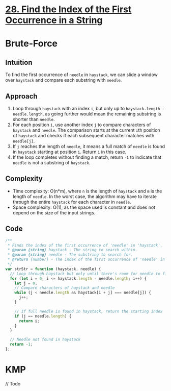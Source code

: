 # [28. Find the Index of the First Occurrence in a String](https://leetcode.com/problems/find-the-index-of-the-first-occurrence-in-a-string/descriptio)

# Brute-Force
## Intuition

To find the first occurrence of `needle` in `haystack`, we can slide a window over `haystack` and compare each substring with `needle`.

## Approach

1.  Loop through `haystack` with an index `i`, but only up to `haystack.length - needle.length`, as going further would mean the remaining substring is shorter than `needle`.
2.  For each position `i`, use another index `j` to compare characters of `haystack` and `needle`. The comparison starts at the current `i`th position of `haystack` and checks if each subsequent character matches with `needle[j]`.
3.  If `j` reaches the length of `needle`, it means a full match of `needle` is found in `haystack` starting at position `i`. Return `i` in this case.
4.  If the loop completes without finding a match, return `-1` to indicate that `needle` is not a substring of `haystack`.

## Complexity

- Time complexity: O(n\*m), where `n` is the length of `haystack` and `m` is the length of `needle`. In the worst case, the algorithm may have to iterate through the entire `haystack` for each character in `needle`.
- Space complexity: O(1), as the space used is constant and does not depend on the size of the input strings.

## Code

```javascript
/**
 * Finds the index of the first occurrence of 'needle' in 'haystack'.
 * @param {string} haystack - The string to search within.
 * @param {string} needle - The substring to search for.
 * @return {number} - The index of the first occurrence of 'needle' in 'haystack', or -1 if 'needle' is not part of 'haystack'.
 */
var strStr = function (haystack, needle) {
  // Loop through haystack but only until there's room for needle to fit
  for (let i = 0; i <= haystack.length - needle.length; i++) {
    let j = 0;
    // Compare characters of haystack and needle
    while (j < needle.length && haystack[i + j] === needle[j]) {
      j++;
    }

    // If full needle is found in haystack, return the starting index
    if (j == needle.length) {
      return i;
    }
  }

  // Needle not found in haystack
  return -1;
};
```
# KMP
// Todo